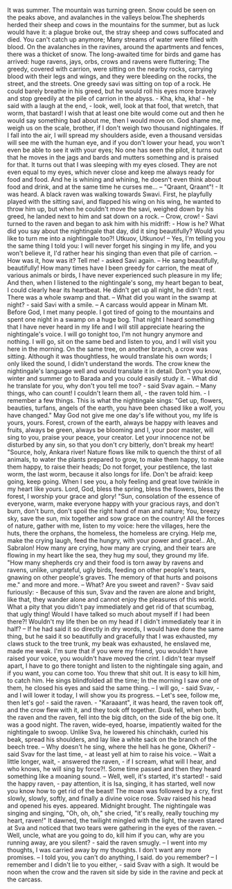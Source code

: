 It was summer. The mountain was turning green. Snow could be seen on the peaks above, and avalanches in the valleys below.The shepherds herded their sheep and cows in the mountains for the summer, but as luck would have it: a plague broke out, the stray sheep and cows suffocated and died. You can't catch up anymore; Many streams of water were filled with blood. On the avalanches in the ravines, around the apartments and fences, there was a thicket of snow. The long-awaited time for birds and game has arrived: huge ravens, jays, orbs, crows and ravens were fluttering; The greedy, covered with carrion, were sitting on the nearby rocks, carrying blood with their legs and wings, and they were bleeding on the rocks, the street, and the streets.
One greedy savi was sitting on top of a rock. He could barely breathe in his greed, but he would roll his eyes more bravely and stop greedily at the pile of carrion in the abyss. - Kha, kha, kha! - he said with a laugh at the end, - look, well, look at that fool, that wretch, that worm, that bastard! I wish that at least one bite would come out and then he would say something bad about me, then I would move on. God shame me, weigh us on the scale, brother, if I don't weigh two thousand nightingales. If I fall into the air, I will spread my shoulders aside, even a thousand versidas will see me with the human eye, and if you don't lower your head, you won't even be able to see it with your eyes; No one has seen the pilot, it turns out that he moves in the jags and bards and mutters something and is praised for that. It turns out that I was sleeping with my eyes closed. They are not even equal to my eyes, which never close and keep me always ready for food and food. And he is whining and whining, he doesn't even think about food and drink, and at the same time he curses me...
– "Qraant, Qraant"! - It was heard. A black raven was walking towards Swavi. First, he playfully played with the sitting savi, and flapped his wing on his wing, he wanted to throw him up, but when he couldn't move the savi, weighed down by his greed, he landed next to him and sat down on a rock.
– Crow, crow! - Savi turned to the raven and began to ask him with his midriff: - How is he? What did you say about the nightingale that day, did it sing beautifully? Would you like to turn me into a nightingale too?! Utkuov, Utkunov!
– Yes, I'm telling you the same thing I told you: I will never forget his singing in my life, and you won't believe it, I'd rather hear his singing than even that pile of carrion.
– How was it, how was it? Tell me! - asked Savi again.
– He sang beautifully, beautifully! How many times have I been greedy for carrion, the meat of various animals or birds, I have never experienced such pleasure in my life; And then, when I listened to the nightingale's song, my heart began to beat, I could clearly hear its heartbeat. He didn't get up all night, he didn't rest. There was a whole swamp and that.
– What did you want in the swamp at night? - said Savi with a smile.
– A carcass would appear in Minam Mt. Before God, I met many people. I got tired of going to the mountains and spent one night in a swamp on a huge bog. That night I heard something that I have never heard in my life and I will still appreciate hearing the nightingale's voice. I will go tonight too, I'm not hungry anymore and nothing. I will go, sit on the same bed and listen to you, and I will visit you here in the morning. On the same tree, on another branch, a crow was sitting. Although it was thoughtless, he would translate his own words; I only liked the sound, I didn't understand the words. The crow knew the nightingale's language well and would translate it in detail. Don't you know, winter and summer go to Barada and you could easily study it.
– What did he translate for you, why don't you tell me too? - said Svav again.
– Many things, who can count! I couldn't learn them all, - the raven told him. - I remember a few things. This is what the nightingale sings: "Get up, flowers, beauties, turfans, angels of the earth, you have been chased like a wolf, you have changed." May God not give me one day's life without you, my life is yours, yours. Forest, crown of the earth, always be happy with leaves and fruits, always be green, always be blooming and I, your poor master, will sing to you, praise your peace, your creator. Let your innocence not be disturbed by any sin, so that you don't cry bitterly, don't break my heart!
"Source, holy, Ankara river! Nature flows like milk to quench the thirst of all animals, to water the plants prepared to grow, to make them happy, to make them happy, to raise their heads; Do not forget, your pestilence, the last worm, the last worm, because it also longs for life. Don't be afraid: keep going, keep going. When I see you, a holy feeling and great love twinkle in my heart like yours. Lord, God, bless the spring, bless the flowers, bless the forest, I worship your grace and glory!
"Sun, consolation of the essence of everyone, warm, make everyone happy with your gracious rays, and don't burn, don't burn, don't spoil the right hand of man and nature; You, breezy sky, save the sun, mix together and sow grace on the country! All the forces of nature, gather with me, listen to my voice: here the villages, here the huts, there the orphans, the homeless, the homeless are crying. Help me, make the crying laugh, feed the hungry, with your power and grace!.. Ah, Sabralon! How many are crying, how many are crying, and their tears are flowing in my heart like the sea, they hug my soul, they ground my life.
"How many shepherds cry and their food is torn away by ravens and ravens, unlike, ungrateful, ugly birds, feeding on other people's tears, gnawing on other people's graves. The memory of that hurts and poisons me." and more and more.
– What? Are you sweet and raven? - Svav said furiously: - Because of this sun, Svav and the raven are alone and bright, like that, they wander alone and cannot enjoy the pleasures of this world. What a pity that you didn't pay immediately and get rid of that scumbag, that ugly thing! Would I have talked so much about myself if I had been there?! Wouldn't my life then be on my head if I didn't immediately tear it in half?
– If he had said it so directly in dry words, I would have done the same thing, but he said it so beautifully and gracefully that I was exhausted, my claws stuck to the tree trunk, my beak was exhausted, he enslaved me, made me weak. I'm sure that if you were my friend, you wouldn't have raised your voice, you wouldn't have moved the crint. I didn't tear myself apart, I have to go there tonight and listen to the nightingale sing again, and if you want, you can come too. You threw that shit out. It is easy to kill him, to catch him. He sings blindfolded all the time; In the morning I saw one of them, he closed his eyes and said the same thing.
– I will go, - said Svav, - and I will lower it today, I will show you its progress.
– Let's see, follow me, then let's go! - said the raven. - "Karaaant", it was heard, the raven took off, and the crow flew with it, and they took off together.
Dusk fell, when both, the raven and the raven, fell into the big ditch, on the side of the big one.
It was a good night. The raven, wide-eyed, hoarse, impatiently waited for the nightingale to swoop. Unlike Sva, he lowered his chinchakh, curled his beak, spread his shoulders, and lay like a white sack on the branch of the beech tree.
– Why doesn't he sing, where the hell has he gone, Okheri? - said Svav for the last time, - at least yell at him to raise his voice.
– Wait a little longer, wait, - answered the raven, - if I scream, what will I hear, and who knows, he will sing by force?!.
Some time passed and then they heard something like a moaning sound.
– Well, well, it's started, it's started! - said the happy raven, - pay attention, it is Isa, singing, it has started, well now you know how to get rid of the beast!
The moan was followed by a cry, first slowly, slowly, softly, and finally a divine voice rose.
Svav raised his head and opened his eyes. appeared. Midnight brought. The nightingale was singing and singing, "Oh, oh, oh," she cried, "it's really, really touching my heart, raven!"
It dawned, the twilight mingled with the light, the raven stared at Sva and noticed that two tears were gathering in the eyes of the raven.
– Well, uncle, what are you going to do, kill him if you can, why are you running away, are you silent? - said the raven smugly.
– I went into my thoughts, I was carried away by my thoughts. I don't want any more promises.
– I told you, you can't do anything, I said. do you remember?
– I remember and I didn't lie to you either, - said Svav with a sigh.
It would be noon when the crow and the raven sit side by side in the ravine and peck at the carcass.